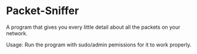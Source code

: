 # Packet-Sniffer
A program that gives you every little detail about all the packets on your network.

Usage:
Run the program with sudo/admin pemissions for it to work properly.

